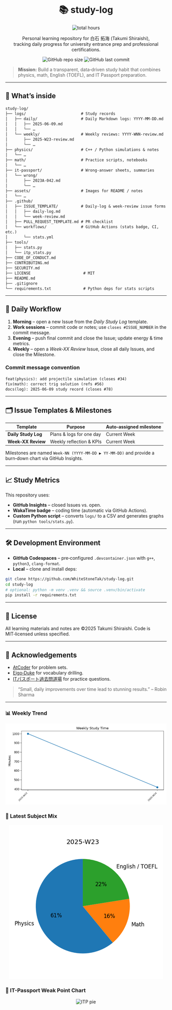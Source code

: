 <h1 align="center">📚 study-log</h1>
<p align="center">
  <img src="https://img.shields.io/badge/total hours-23.7h-blue" alt="total hours">
</p>
<p align="center">
Personal learning repository for 白石 拓海 (Takumi Shiraishi), <br>
tracking daily progress for university entrance prep and professional certifications.<br>
</p>
<p align="center">
  <img src="https://img.shields.io/github/repo-size/WhiteStoneTak/study-log" alt="GitHub repo size">
  <img src="https://img.shields.io/github/last-commit/WhiteStoneTak/study-log" alt="GitHub last commit">
</p>

> **Mission:** Build a transparent, data‑driven study habit that combines physics, math, English (TOEFL), and IT Passport preparation.

---

## 🌟 What’s inside

```
study-log/
├── logs/                        # Study records
│   ├── daily/                   # Daily Markdown logs: YYYY-MM-DD.md
│   │   ├── 2025-06-09.md
│   │   └── …
│   └── weekly/                  # Weekly reviews: YYYY-WNN-review.md
│       ├── 2025-W23-review.md
│       └── …
├── physics/                     # C++ / Python simulations & notes
│   └── …
├── math/                        # Practice scripts, notebooks
│   └── …
├── it-passport/                 # Wrong-answer sheets, summaries
│   └── wrong/      
│       ├── 2023A-042.md
│       └── …
├── assets/                      # Images for README / notes
│   └── …
├── .github/
│   ├── ISSUE_TEMPLATE/          # Daily-log & week-review issue forms
│   │   ├── daily-log.md
│   │   └── week-review.md
│   ├── PULL_REQUEST_TEMPLATE.md # PR checklist
│   └── workflows/               # GitHub Actions (stats badge, CI, etc.)
│       └── stats.yml
├── tools/
│   ├── stats.py
│   └── itp_stats.py
├── CODE_OF_CONDUCT.md
├── CONTRIBUTING.md
├── SECURITY.md
├── LICENSE                       # MIT
├── README.md
├── .gitignore
└── requirements.txt              # Python deps for stats scripts

```

---

## 🚀 Daily Workflow

1. **Morning** – open a new Issue from the *Daily Study Log* template.
2. **Work sessions** – commit code or notes; use `closes #ISSUE_NUMBER` in the commit message.
3. **Evening** – push final commit and close the Issue; update energy & time metrics.
4. **Weekly** – open a *Week‑XX Review* Issue, close all daily Issues, and close the Milestone.

### Commit message convention

```
feat(physics): add projectile simulation (closes #34)
fix(math): correct trig solution (refs #56)
docs(log): 2025‑06‑09 study record (closes #78)
```

---

## 🗂️ Issue Templates & Milestones

| Template            | Purpose                  | Auto‑assigned milestone |
| ------------------- | ------------------------ | ----------------------- |
| **Daily Study Log** | Plans & logs for one day | Current Week            |
| **Week‑XX Review**  | Weekly reflection & KPIs | Current Week            |

Milestones are named `Week‑NN (YYYY‑MM‑DD ▶ YY‑MM‑DD)` and provide a burn‑down chart via GitHub Insights.

---

## 📈 Study Metrics

This repository uses:

* **GitHub Insights** – closed Issues vs. open.
* **WakaTime badge** – coding time (automatic via GitHub Actions).
* **Custom Python script** – converts `logs/` to a CSV and generates graphs (run `python tools/stats.py`).

---

## 🛠️ Development Environment

* **GitHub Codespaces** – pre‑configured `.devcontainer.json` with `g++`, `python3`, `clang-format`.
* **Local** – clone and install deps:

```bash
git clone https://github.com/WhiteStoneTak/study-log.git
cd study-log
# optional: python -m venv .venv && source .venv/bin/activate
pip install -r requirements.txt
```

---

## 🔖 License

All learning materials and notes are ©2025 Takumi Shiraishi. Code is MIT‑licensed unless specified.

---

## 🙌 Acknowledgements

* [AtCoder](https://atcoder.jp/) for problem sets.
* [Eigo‑Duke](https://www.eigo-duke.com/) for vocabulary drilling.
* [ITパスポート過去問道場](https://www.itpassportsiken.com/) for practice questions.

> “Small, daily improvements over time lead to stunning results.” – Robin Sharma

---

### 📊 Weekly Trend
<p align="center">
  <img src="./stats/weekly_chart.png" alt="Weekly study time">
</p>

### 🥧 Latest Subject Mix
<p align="center">
  <img src="./stats/pies/weekly/2025-W23_pie.png" alt="Subject mix">
</p>

### 🥧 IT-Passport Weak Point Chart
<p align="center">
  <img text-align="center" src="./stats/itp_pie.png" alt="ITP pie">
</p>
